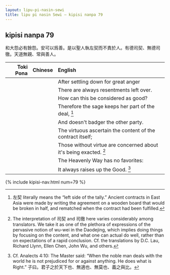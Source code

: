```yaml
---
layout: lipu-pi-nasin-sewi
title: lipu pi nasin Sewi — kipisi nanpa 79
---
```


## kipisi nanpa 79

和大怨必有餘怨。安可以爲善。是以聖人執左契而不責於人。有德司契、無德司徹。天道無親、常與善人。

| Toki Pona | Chinese | English
|-:|:-:|:-
|  |  | After settling down for great anger
|  |  | There are always resentments left over.
|  |  | How can this be considered as good?
|  |  | Therefore the sage keeps her part of the deal, [^8]
|  |  | And doesn't badger the other party.
|  |  | The virtuous ascertain the content of the contract itself;
|  |  | Those without virtue are concerned about it's being exacted. [^9]
|  |  | The Heavenly Way has no favorites:
|  |  | It always raises up the Good. [^10]

[^8]: 左契 literally means the “left side of the tally.” Ancient contracts in East Asia were made by writing the agreement on a wooden board that would be broken in half, and rematched when the contract had been fulfilled.
[^9]: The interpretation of 司契 and 司徹 here varies considerably among translators. We take it as one of the plethora of expressions of the pervasive notion of wu-wei in the Daodejing, which implies doing things by focusing on the content, and what one can actual do well, rather than on expectations of a rapid conclusion. Cf. the translations by D.C. Lau, Richard Llynn, Ellen Chen, John Wu, and others.
[^10]: Cf. Analects 4:10: The Master said: “When the noble man deals with the world he is not prejudiced for or against anything. He does what is Right.” 子曰。君子之於天下也、無適也、無莫也、義之與比。

{% include kipisi-nav.html num=79 %}
